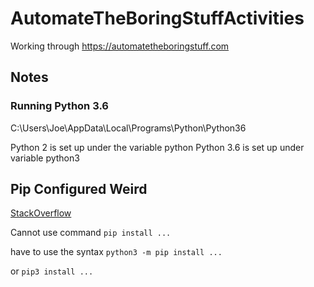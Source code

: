 # AutomateTheBoringStuffActivities
Working through https://automatetheboringstuff.com


## Notes

### Running Python 3.6
C:\Users\Joe\AppData\Local\Programs\Python\Python36

Python 2 is set up under the variable python
Python 3.6 is set up under variable python3

## Pip Configured Weird
[StackOverflow](https://stackoverflow.com/questions/37220055/pip-fatal-error-in-launcher-unable-to-create-process-using)

Cannot use command
`pip install ...`

have to use the syntax
`python3 -m pip install ...`

or
`pip3 install ...`


